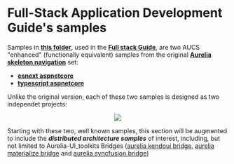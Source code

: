
# Full-Stack Application Development Guide's samples

Samples in **[this folder]()**, used in the **[Full stack Guide](https://www.gitbook.com/read/book/aucs-publishers/full-stack-application-development-guide)**, are two AUCS "enhanced" (functionally equivalent) samples from the original **[Aurelia skeleton navigation](https://github.com/aurelia/skeleton-navigation)** set:

- **[esnext aspnetcore](https://github.com/aurelia-community/AUCS-Code-Samples/tree/master/full-stack/esnext-aspnetcore)**
- **[typescript aspnetcore](https://github.com/aurelia-community/AUCS-Code-Samples/tree/master/full-stack/typescript-aspnetcore)**

Unlike the original version, each of these two samples is designed as two independet projects:

<p align=center>
  <img src="https://user-images.githubusercontent.com/2712405/37123137-1b956f34-2231-11e8-8404-bfc823dcaa15.png"></img>
 <br>
</p>


Starting with these two, well known samples, this section will be augmented to include the ___distributed architecture samples___ of interest, including, but not limited to Aurelia-UI_toolkits Bridges ([aurelia kendoui bridge](https://github.com/aurelia-ui-toolkits/aurelia-kendoui-bridge), [aurelia materialize bridge](https://github.com/aurelia-ui-toolkits/aurelia-materialize-bridge) and [aurelia syncfusion bridge](https://github.com/aurelia-ui-toolkits/aurelia-syncfusion-bridge))


